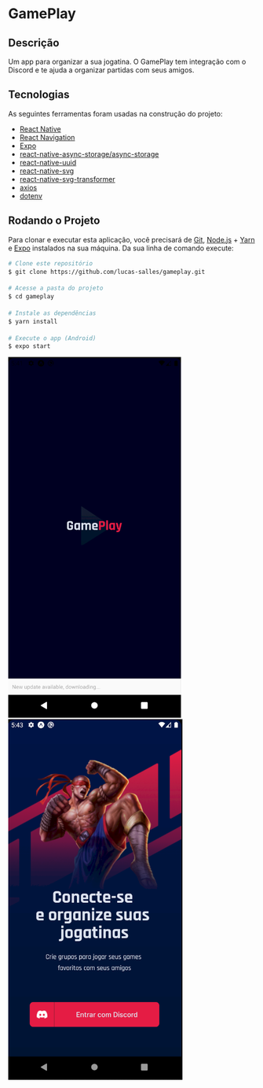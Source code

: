 # GamePlay

## Descrição

Um app para organizar a sua jogatina. O GamePlay tem integração com o Discord e te ajuda a organizar partidas com seus amigos.

## Tecnologias

As seguintes ferramentas foram usadas na construção do projeto:

- [React Native](https://reactnative.dev/)
- [React Navigation](https://reactnavigation.org/)
- [Expo](https://expo.io/)
- [react-native-async-storage/async-storage](https://react-native-async-storage.github.io/async-storage/)
- [react-native-uuid](https://github.com/eugenehp/react-native-uuid)
- [react-native-svg](https://github.com/react-native-svg/react-native-svg)
- [react-native-svg-transformer](https://github.com/kristerkari/react-native-svg-transformer)
- [axios](https://github.com/axios/axios)
- [dotenv](https://github.com/motdotla/dotenv)

## Rodando o Projeto

Para clonar e executar esta aplicação, você precisará de [Git](https://git-scm.com/), [Node.js](https://nodejs.org/en/) + [Yarn](https://yarnpkg.com/) e [Expo](https://expo.io/) instalados na sua máquina. Da sua linha de comando execute:

```bash
# Clone este repositório
$ git clone https://github.com/lucas-salles/gameplay.git

# Acesse a pasta do projeto
$ cd gameplay

# Instale as dependências
$ yarn install

# Execute o app (Android)
$ expo start
```

![Loading](screenshots/loading.png)
![SignIn](screenshots/signin.png)
